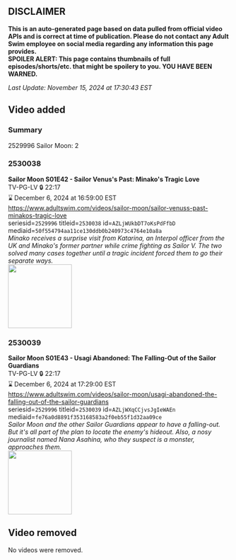 ## DISCLAIMER
**This is an auto-generated page based on data pulled from official video APIs and is correct at time of publication. Please do not contact any Adult Swim employee on social media regarding any information this page provides.**  
**SPOILER ALERT: This page contains thumbnails of full episodes/shorts/etc. that might be spoilery to you. YOU HAVE BEEN WARNED.**  

_Last Update: November 15, 2024 at 17:30:43 EST_
## Video added
### Summary
2529996 Sailor Moon: 2  
### 2530038
**Sailor Moon S01E42 - Sailor Venus's Past: Minako's Tragic Love**  
TV-PG-LV 🔒 22:17  
⌛ December 6, 2024 at 16:59:00 EST  
https://www.adultswim.com/videos/sailor-moon/sailor-venuss-past-minakos-tragic-love  
seriesid=`2529996` titleid=`2530038` id=`AZLjWUkbDT7oKsPdFfbD` mediaid=`50f554794aa11ce130ddb0b240973c4764e10a8a`  
_Minako receives a surprise visit from Katarina, an Interpol officer from the UK and Minako's former partner while crime fighting as Sailor V. The two solved many cases together until a tragic incident forced them to go their separate ways._  
<a href="https://media.cdn.adultswim.com/uploads/20241108/thumbnails/2_24118220263-SailorMoon-Ep042-1920x1080..jpg"><img src="https://media.cdn.adultswim.com/uploads/20241108/thumbnails/2_24118220263-SailorMoon-Ep042-1920x1080..jpg" height="144px" /></a>
### 2530039
**Sailor Moon S01E43 - Usagi Abandoned: The Falling-Out of the Sailor Guardians**  
TV-PG-LV 🔒 22:17  
⌛ December 6, 2024 at 17:29:00 EST  
https://www.adultswim.com/videos/sailor-moon/usagi-abandoned-the-falling-out-of-the-sailor-guardians  
seriesid=`2529996` titleid=`2530039` id=`AZLjWXqCCjvsJgIeWAEn` mediaid=`fe76a0d8891f353168583a2f0eb55f1d32aa09ce`  
_Sailor Moon and the other Sailor Guardians appear to have a falling-out. But it's all part of the plan to locate the enemy's hideout. Also, a nosy journalist named Nana Asahina, who they suspect is a monster, approaches them._  
<a href="https://media.cdn.adultswim.com/uploads/20241108/thumbnails/2_24118220453-SailorMoon-Ep043-1920x1080..jpg"><img src="https://media.cdn.adultswim.com/uploads/20241108/thumbnails/2_24118220453-SailorMoon-Ep043-1920x1080..jpg" height="144px" /></a>
## Video removed
No videos were removed.  
